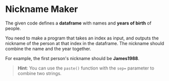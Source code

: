 # Nickname Maker

The given code defines a **dataframe** with names and **years of birth** of people.

You need to make a program that takes an index as input, and outputs the nickname of the person at that index in the dataframe.
The nickname should combine the name and the year together.

For example, the first person's nickname should be **James1988**.

>**Hint**: You can use the `paste()` function with the `sep=` parameter to combine two strings.